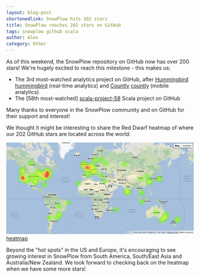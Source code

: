 ```yaml
---
layout: blog-post
shortenedlink: SnowPlow hits 202 stars
title: SnowPlow reaches 202 stars on GitHub 
tags: snowplow github scala
author: Alex
category: Other
---
```


As of this weekend, the SnowPlow repository on GitHub now has over 200 stars! We're hugely excited to reach this milestone - this makes us:

* The 3rd most-watched analytics project on GitHub, after [Hummingbird] [hummingbird] (real-time analytics) and [Countly] [countly] (mobile analytics)
* The [58th most-watched] [scala-project-58] Scala project on GitHub 

Many thanks to everyone in the SnowPlow community and on GitHub for their support and interest!

We thought it might be interesting to share the Red Dwarf heatmap of where our 202 GitHub stars are located across the world:

![heatmap] [heatmap]

Beyond the "hot spots" in the US and Europe, it's encouraging to see growing interest in SnowPlow from South America, South/East Asia and Australia/New Zealand. We look forward to checking back on the heatmap when we have some more stars!

[hummingbird]: https://github.com/mnutt/hummingbird
[countly]: https://github.com/Countly/countly-server
[scala-project-58]: https://github.com/languages/Scala/most_watched?page=3
[red-dwarf]: http://jrvis.com/red-dwarf/?user=snowplow&repo=snowplow
[heatmap]: /static/img/blog/2013/01/snowplow-stars-at-202.png